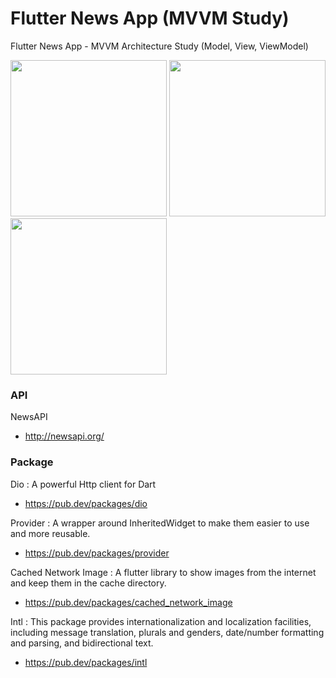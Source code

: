 # Flutter News App (MVVM Study)
Flutter News App - MVVM Architecture Study
(Model, View, ViewModel)

<img src="./readme/1.png" width="250"/> <img src="./readme/2.png" width="250"/> <img src="./readme/3.png" width="250"/> 

### API
NewsAPI
* http://newsapi.org/

### Package
Dio : A powerful Http client for Dart
* https://pub.dev/packages/dio

Provider : A wrapper around InheritedWidget to make them easier to use and more reusable.
* https://pub.dev/packages/provider

Cached Network Image : A flutter library to show images from the internet and keep them in the cache directory.
* https://pub.dev/packages/cached_network_image

Intl : This package provides internationalization and localization facilities, including message translation, plurals and genders, date/number formatting and parsing, and bidirectional text.
* https://pub.dev/packages/intl
